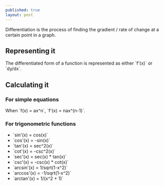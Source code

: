 ```yaml
---
published: true
layout: post
---
```




Differentiation is the process of finding the gradient / rate of change at a certain point in a graph.

## Representing it

The differentiated form of a function is represented as either \`f'(x)\` or \`dy/dx\`.

## Calculating it

### For simple equations
When \`f(x) = ax^n\`, \`f'(x) = nax^(n-1)\`.

### For trigonometric functions
+ \`sin'(x) = cos(x)\`
+ \`cos'(x) = -sin(x)\`
+ \`tan'(x) = sec^2(x)\`
+ \`cot'(x) = -csc^2(x)\`
+ \`sec'(x) = sec(x) * tan(x)\`
+ \`csc'(x) = -csc(x) * cot(x)\`
+ \`arcsin'(x) = 1/sqrt(1-x^2)\`
+ \`arccos'(x) = -1/sqrt(1-x^2)\`
+ \`arctan'(x) = 1/(x^2 + 1)\`

